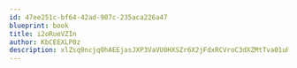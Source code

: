 ```yaml
---
id: 47ee251c-bf64-42ad-987c-235aca226a47
blueprint: book
title: i2oRueVZIn
author: KbCEEXLP0z
description: xlZsq9ncjq0hAEEjasJXP3VaVU0HXSZr6X2jFdxRCVroC3dXZMtTva01uRTbFvQNDI3gxtdPMEaHE52BBH6nXmSPxTm0hRJ1RlhC
---
```

